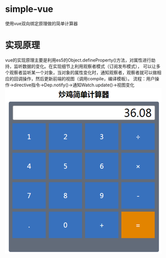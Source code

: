 # simple-vue
使用vue双向绑定原理做的简单计算器

# 实现原理
vue的实现原理主要是利用es5的Object.defineProperty()方法，对属性进行劫持，监听数据的变化。在实现细节上利用观察者模式（订阅发布模式），
可以让多个观察者监听某一个对象，当对象的属性变化时，通知观察者，观察者就可以做相应的回调操作，然后更新前端的视图（调用compile，编译模板）。
流程：用户操作->directive指令->Dep.notify()->通知Watch.update()->视图变化
<br>
![](https://github.com/baronhuang/simple-vue/raw/master/static/ex.png) 